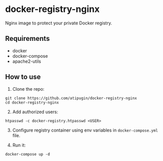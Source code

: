 # docker-registry-nginx

Nginx image to protect your private Docker registry.

## Requirements

- docker
- docker-compose
- apache2-utils

## How to use

1. Clone the repo:

  ```shell
  git clone https://github.com/atipugin/docker-registry-nginx
  cd docker-registry-nginx
  ```

2. Add authorized users:

  ```shell
  htpasswd -c docker-registry.htpasswd <USER>
  ```

3. Configure registry container using env variables in ```docker-compose.yml``` file.

4. Run it:

  ```shell
  docker-compose up -d
  ```

